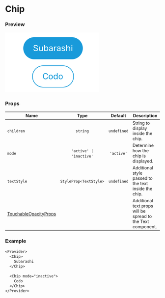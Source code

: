 # Chip

### Preview

![chip_preview](../assets/chip_preview.png)

### Props

| Name                                                                                         |           Type           |   Default   | Description                                                 |
| -------------------------------------------------------------------------------------------- | :----------------------: | :---------: | ----------------------------------------------------------- |
| `children`                                                                                   |         `string`         | `undefined` | String to display inside the chip.                          |
| `mode`                                                                                       | `'active' \| 'inactive'` | `'active'`  | Determine how the chip is displayed.                        |
| `textStyle`                                                                                  |  `StyleProp<TextStyle>`  | `undefined` | Additional style passed to the text inside the chip.        |
| [TouchableOpacityProps](https://facebook.github.io/react-native/docs/touchableopacity#props) |                          |             | Additional text props will be spread to the Text component. |

### Example

```tsx
<Provider>
  <Chip>
    Subarashi
  </Chip>

  <Chip mode="inactive">
    Codo
  </Chip>
</Provider>
```

